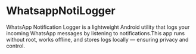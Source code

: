 # WhatsappNotiLogger
WhatsApp Notification Logger is a lightweight Android utility that logs your incoming WhatsApp messages by listening to notifications.This app runs without root, works offline, and stores logs locally — ensuring privacy and control.
